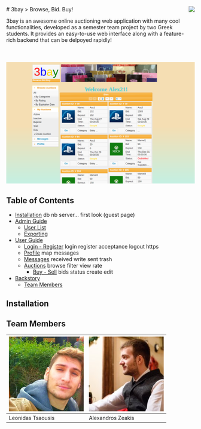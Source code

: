 <img src="screenshots/pre-tag/favicon.png" align="right" height="150" />
# 3bay
> Browse, Bid. Buy!

3bay is an awesome online auctioning web application with many cool functionalities, developed as a semester team project by two Greek students. It provides an easy-to-use web interface along with a feature-rich backend that can be delpoyed rapidly!

[![3bay auctions expired](screenshots/pre-tag/my_auctions_expired_pasted.png)]()

## Table of Contents
- [Installation](#installation)
db nb server... first look (guest page)
- [Admin Guide](#admin-guide)
	- [User List](#user-list)
	- [Exporting](#exporting)
- [User Guide](#user-guide)
	- [Login - Register](#login-register)
	login register acceptance logout https
	- [Profile](#profile)
	map messages
	- [Messages](#messages)
	received write sent trash 
	- [Auctions](#auctions)
	browse filter view  rate
		- [Buy - Sell](#buy-sell)
		bids status create edit
- [Backstory](#backstory)
	- [Team Members](#team-members)
	
	
## Installation


## Team Members
[![Leonidas Tsaousis](member_photos/leon.jpg)](https://github.com/LAripping)| [![Alexandros Zeakis](member_photos/alex.jpg)]()
---|---
Leonidas Tsaousis | Alexandros Zeakis